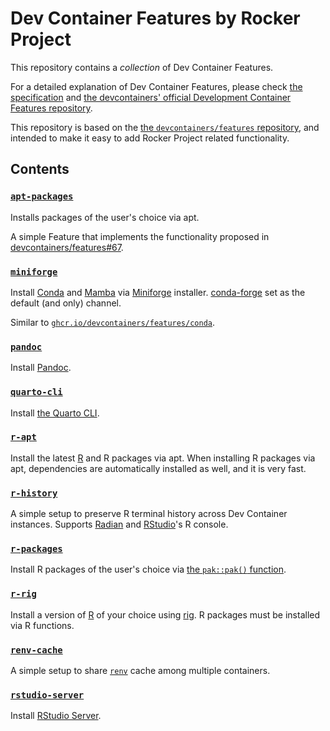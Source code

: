 # Dev Container Features by Rocker Project

This repository contains a _collection_ of Dev Container Features.

For a detailed explanation of Dev Container Features,
please check [the specification](https://containers.dev/implementors/features/) and
[the devcontainers' official Development Container Features repository](https://github.com/devcontainers/features).

This repository is based on the [the `devcontainers/features` repository](https://github.com/devcontainers/features),
and intended to make it easy to add Rocker Project related functionality.

## Contents

### [`apt-packages`](src/apt-packages/README.md)

Installs packages of the user's choice via apt.

A simple Feature that implements the functionality proposed in
[devcontainers/features#67](https://github.com/devcontainers/features/issues/67).

### [`miniforge`](src/miniforge/README.md)

Install [Conda](https://docs.conda.io) and [Mamba](https://mamba.readthedocs.io)
via [Miniforge](https://github.com/conda-forge/miniforge) installer.
[conda-forge](https://conda-forge.org/) set as the default (and only) channel.

Similar to
[`ghcr.io/devcontainers/features/conda`](https://github.com/devcontainers/features/blob/main/src/conda/README.md).

### [`pandoc`](src/pandoc/README.md)

Install [Pandoc](https://pandoc.org/).

### [`quarto-cli`](src/quarto-cli/README.md)

Install [the Quarto CLI](https://quarto.org/).

### [`r-apt`](src/r-apt/README.md)

Install the latest [R](https://www.r-project.org/) and R packages via apt.
When installing R packages via apt, dependencies are automatically installed as well, and it is very fast.

### [`r-history`](src/r-history/README.md)

A simple setup to preserve R terminal history across Dev Container instances.
Supports [Radian](https://github.com/randy3k/radian) and
[RStudio](https://posit.co/products/open-source/rstudio-server/)'s R console.

### [`r-packages`](src/r-packages/README.md)

Install R packages of the user's choice via [the `pak::pak()` function](https://pak.r-lib.org/reference/pak.html).

### [`r-rig`](src/r-rig/README.md)

Install a version of [R](https://www.r-project.org/) of your choice using [rig](https://github.com/r-lib/rig).
R packages must be installed via R functions.

### [`renv-cache`](src/renv-cache/README.md)

A simple setup to share [`renv`](https://rstudio.github.io/renv/) cache among multiple containers.

### [`rstudio-server`](src/rstudio-server/README.md)

Install [RStudio Server](https://posit.co/products/open-source/rstudio-server/).
